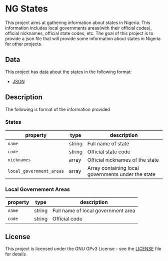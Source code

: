 # NG States
This project aims at gathering information about states in Nigeria. This information includes local governments areas(with their official codes), official nicknames, official state codes, etc. The goal of this project is to provide a json file that will provide some information about states in Nigeria for other projects.

## Data
This project has data about the states in the following format:
 - [JSON](data/ng.states.json) 

## Description
The following is format of the information provided

### States

property                   | type   | description
---------------------------|--------|------------
`name`                     | string | Full name of state
`code`                     | string | Official state code
`nicknames`                | array  | Official nicknames of the state
`local_government_areas`   | array  | Array containing local governments under the state

### Local Governement Areas

property                   | type   | description
---------------------------|--------|------------
`name`                     | string | Full name of local government area
`code`                     | string | Official code


## License
This project is licensed under the GNU GPv3 License - see the [LICENSE](LICENSE) file for details
